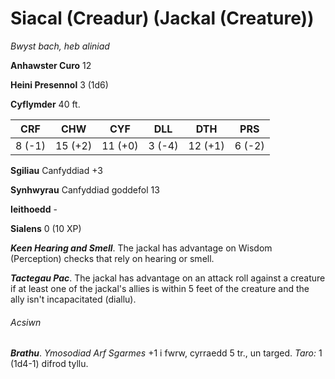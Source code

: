 # Siacal (Creadur) (Jackal (Creature))

*Bwyst bach, heb aliniad*

**Anhawster Curo** 12

**Heini Presennol** 3 (1d6)

**Cyflymder** 40 ft.

| CRF    | CHW     | CYF     | DLL    | DTH     | PRS    |
|--------|---------|---------|--------|---------|--------|
| 8 (-1) | 15 (+2) | 11 (+0) | 3 (-4) | 12 (+1) | 6 (-2) |

**Sgiliau** Canfyddiad +3

**Synhwyrau** Canfyddiad goddefol 13

**Ieithoedd** -

**Sialens** 0 (10 XP)

***Keen Hearing and Smell***. The jackal has advantage on Wisdom (Perception) checks that rely on hearing or smell.

***Tactegau Pac***. The jackal has advantage on an attack roll against a creature if at least one of the jackal's allies is within 5 feet of the creature and the ally isn't incapacitated (diallu).

###### Acsiwn

***Brathu***. *Ymosodiad Arf Sgarmes* +1 i fwrw, cyrraedd 5 tr., un targed. *Taro:* 1 (1d4-1) difrod tyllu.